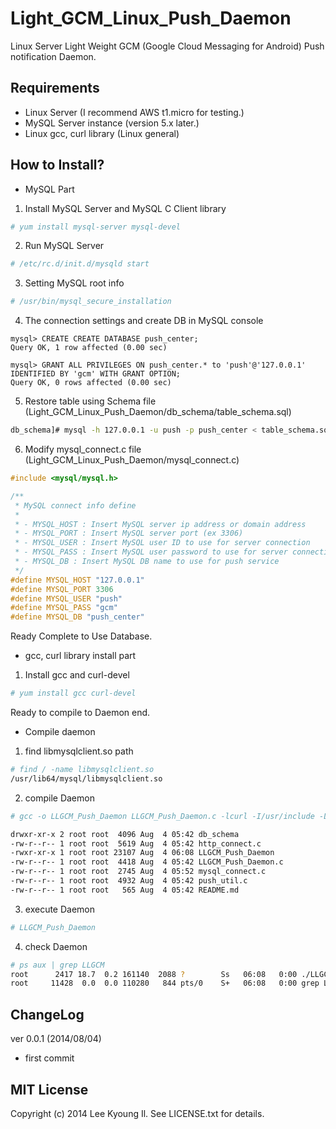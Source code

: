 Light_GCM_Linux_Push_Daemon
===========================

Linux Server Light Weight GCM (Google Cloud Messaging for Android) Push notification Daemon.


Requirements
-------------

* Linux Server (I recommend AWS t1.micro for testing.)
* MySQL Server instance (version 5.x later.)
* Linux gcc, curl library (Linux general) 

How to Install?
-------------

* MySQL Part

1) Install MySQL Server and MySQL C Client library
```bash
# yum install mysql-server mysql-devel
``` 
2) Run MySQL Server
```bash
# /etc/rc.d/init.d/mysqld start
``` 
3) Setting MySQL root info
```bash
# /usr/bin/mysql_secure_installation
``` 
4) The connection settings and create DB in MySQL console
```mysql
mysql> CREATE CREATE DATABASE push_center;
Query OK, 1 row affected (0.00 sec)

mysql> GRANT ALL PRIVILEGES ON push_center.* to 'push'@'127.0.0.1' IDENTIFIED BY 'gcm' WITH GRANT OPTION;
Query OK, 0 rows affected (0.00 sec)
```
5) Restore table using Schema file (Light_GCM_Linux_Push_Daemon/db_schema/table_schema.sql)
```bash
db_schema]# mysql -h 127.0.0.1 -u push -p push_center < table_schema.sql
```
6) Modify mysql_connect.c file (Light_GCM_Linux_Push_Daemon/mysql_connect.c)
```c
#include <mysql/mysql.h>

/**
 * MySQL connect info define
 *
 * - MYSQL_HOST : Insert MySQL server ip address or domain address
 * - MYSQL_PORT : Insert MySQL server port (ex 3306)
 * - MYSQL_USER : Insert MySQL user ID to use for server connection
 * - MYSQL_PASS : Insert MySQL user password to use for server connection
 * - MYSQL_DB : Insert MySQL DB name to use for push service
 */
#define MYSQL_HOST "127.0.0.1"
#define MYSQL_PORT 3306
#define MYSQL_USER "push"
#define MYSQL_PASS "gcm"
#define MYSQL_DB "push_center"

```

Ready Complete to Use Database.

* gcc, curl library install part

1) Install gcc and curl-devel 
```bash
# yum install gcc curl-devel
```

Ready to compile to Daemon end.

* Compile daemon

1) find libmysqlclient.so path
```bash
# find / -name libmysqlclient.so
/usr/lib64/mysql/libmysqlclient.so
```

2) compile Daemon
```bash
# gcc -o LLGCM_Push_Daemon LLGCM_Push_Daemon.c -lcurl -I/usr/include -L/usr/lib64/mysql/ -lmysqlclient -lm
```

```bash
drwxr-xr-x 2 root root  4096 Aug  4 05:42 db_schema
-rw-r--r-- 1 root root  5619 Aug  4 05:42 http_connect.c
-rwxr-xr-x 1 root root 23107 Aug  4 06:08 LLGCM_Push_Daemon
-rw-r--r-- 1 root root  4418 Aug  4 05:42 LLGCM_Push_Daemon.c
-rw-r--r-- 1 root root  2745 Aug  4 05:52 mysql_connect.c
-rw-r--r-- 1 root root  4932 Aug  4 05:42 push_util.c
-rw-r--r-- 1 root root   565 Aug  4 05:42 README.md
```

3) execute Daemon
```bash
# LLGCM_Push_Daemon
```

4) check Daemon
```bash
# ps aux | grep LLGCM
root      2417 18.7  0.2 161140  2088 ?        Ss   06:08   0:00 ./LLGCM_Push_Daemon
root     11428  0.0  0.0 110280   844 pts/0    S+   06:08   0:00 grep LLGCM_Push_Daemon
```

ChangeLog
-------------

ver 0.0.1 (2014/08/04)
* first commit

MIT License
-------------

Copyright (c) 2014 Lee Kyoung Il. See LICENSE.txt for details.
